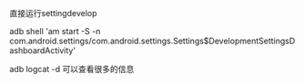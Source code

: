 直接运行settingdevelop

adb  shell 'am start -S -n com.android.settings/com.android.settings.Settings\$DevelopmentSettingsDashboardActivity'

adb logcat -d 可以查看很多的信息

